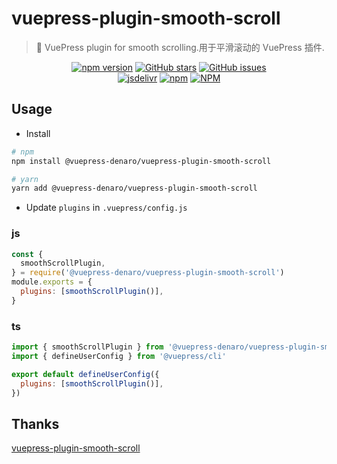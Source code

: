 # vuepress-plugin-smooth-scroll

> :tada: VuePress plugin for smooth scrolling.用于平滑滚动的 VuePress 插件.

<p align="center">
  <a href="https://www.npmjs.com/package/@vuepress-denaro/vuepress-plugin-smooth-scroll" target="_blank"><img alt="npm version" src="https://img.shields.io/npm/v/@vuepress-denaro/vuepress-plugin-smooth-scroll"></a>
  <a href="https://github.com/denaro-org/vuepress-theme-denaro/stargazers" target="_blank"><img alt="GitHub stars" src="https://img.shields.io/github/stars/denaro-org/v-charts2"></a>
  <a href="https://github.com/denaro-org/vuepress-theme-denaro/issues" target="_blank"><img alt="GitHub issues" src="https://img.shields.io/github/issues/denaro-org/v-charts2"></a>
  <br />
  <a href="https://www.jsdelivr.com/package/npm/@vuepress-denaro/vuepress-plugin-smooth-scroll" target="_blank"><img alt="jsdelivr" src="https://data.jsdelivr.com/v1/package/npm/@vuepress-denaro/vuepress-plugin-smooth-scroll/badge"></a>
  <a href="https://www.npmjs.com/package/@vuepress-denaro/vuepress-plugin-smooth-scroll" target="_blank"><img alt="npm" src="https://img.shields.io/node/v/@vuepress-denaro/vuepress-plugin-smooth-scroll"></a>
  <a href="https://github.com/denaro-org/vuepress-theme-denaro/blob/main/LICENSE" target="_blank"><img alt="NPM" src="https://img.shields.io/npm/l/@vuepress-denaro/vuepress-plugin-smooth-scroll"></a>
</p>

## Usage

- Install

```bash
# npm
npm install @vuepress-denaro/vuepress-plugin-smooth-scroll

# yarn
yarn add @vuepress-denaro/vuepress-plugin-smooth-scroll
```

- Update `plugins` in `.vuepress/config.js`

### js

```javascript
const {
  smoothScrollPlugin,
} = require('@vuepress-denaro/vuepress-plugin-smooth-scroll')
module.exports = {
  plugins: [smoothScrollPlugin()],
}
```

### ts

```javascript
import { smoothScrollPlugin } from '@vuepress-denaro/vuepress-plugin-smooth-scroll'
import { defineUserConfig } from '@vuepress/cli'

export default defineUserConfig({
  plugins: [smoothScrollPlugin()],
})
```

## Thanks

[vuepress-plugin-smooth-scroll](https://github.com/vuepress/vuepress-community/tree/main/packages/vuepress-plugin-smooth-scroll)
